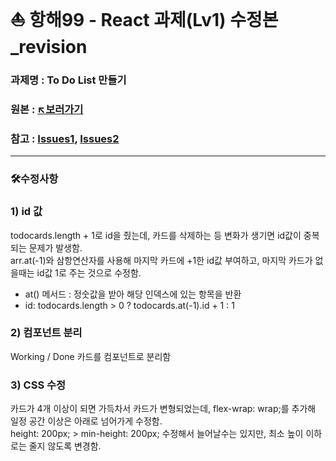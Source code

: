 # ⛵ 항해99 - React 과제(Lv1) 수정본_revision
### 과제명 : To Do List 만들기
### 원본 : [↖️보러가기](https://github.com/hyj01230/hh99_react_Lv1.git)
### 참고 : [Issues1](https://github.com/hyj01230/hh99_react_Lv1/issues/2#issue-1869082391), [Issues2](https://github.com/hyj01230/hh99_react_Lv1/issues/4#issue-1872781734)
-------------------
### 🛠️수정사항
### 1) id 값
todocards.length + 1로 id을 줬는데, 카드를 삭제하는 등 변화가 생기면 id값이 중복되는 문제가 발생함.  
arr.at(-1)와 삼항연산자를 사용해 마지막 카드에 +1한 id값 부여하고, 마지막 카드가 없을때는 id값 1로 주는 것으로 수정함.  
- at() 메서드 : 정숫값을 받아 해당 인덱스에 있는 항목을 반환
- id: todocards.length > 0 ? todocards.at(-1).id + 1 : 1<br/>

  
### 2) 컴포넌트 분리
Working / Done 카드를 컴포넌트로 분리함<br/>

  
### 3) CSS 수정
카드가 4개 이상이 되면 가득차서 카드가 변형되었는데, flex-wrap: wrap;를 추가해 일정 공간 이상은 아래로 넘어가게 수정함.  
height: 200px; > min-height: 200px; 수정해서 늘어날수는 있지만, 최소 높이 이하로는 줄지 않도록 변경함.
